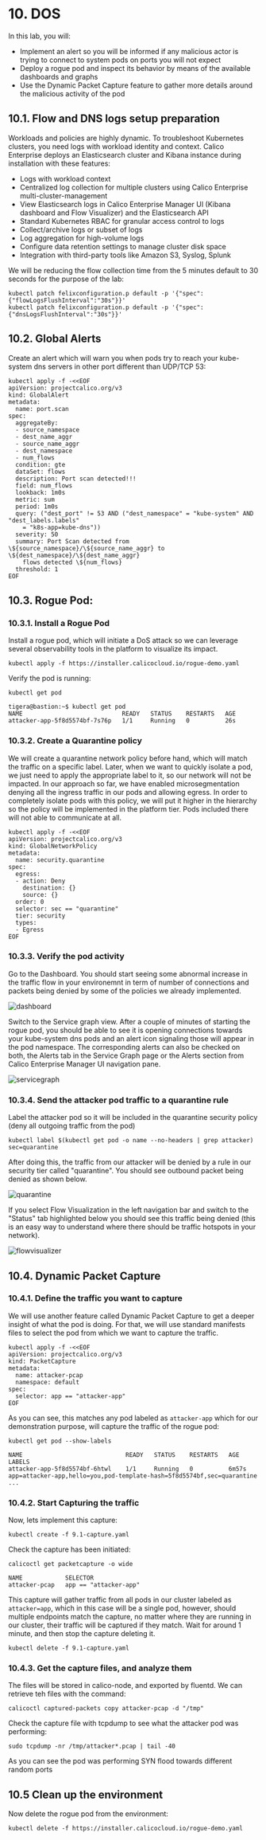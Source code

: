 # 10. DOS

In this lab, you will: 
- Implement an alert so you will be informed if any malicious actor is trying to connect to system pods on ports you will not expect 
- Deploy a rogue pod and inspect its behavior by means of the available dashboards and graphs 
- Use the Dynamic Packet Capture feature to gather more details around the malicious activity of the pod 

## 10.1. Flow and DNS logs setup preparation

Workloads and policies are highly dynamic. To troubleshoot Kubernetes clusters, you need logs with workload identity and context. Calico Enterprise deploys an Elasticsearch cluster and Kibana instance during installation with these features:

* Logs with workload context
* Centralized log collection for multiple clusters using Calico Enterprise multi-cluster-management
* View Elasticsearch logs in Calico Enterprise Manager UI (Kibana dashboard and Flow Visualizer) and the Elasticsearch API
* Standard Kubernetes RBAC for granular access control to logs
* Collect/archive logs or subset of logs
* Log aggregation for high-volume logs
* Configure data retention settings to manage cluster disk space
* Integration with third-party tools like Amazon S3, Syslog, Splunk

We will be reducing the flow collection time from the 5 minutes default to 30 seconds for the purpose of the lab:

```
kubectl patch felixconfiguration.p default -p '{"spec":{"flowLogsFlushInterval":"30s"}}'
kubectl patch felixconfiguration.p default -p '{"spec":{"dnsLogsFlushInterval":"30s"}}'
```

## 10.2. Global Alerts

Create an alert which will warn you when pods try to reach your kube-system dns servers in other port different than UDP/TCP 53:

```
kubectl apply -f -<<EOF
apiVersion: projectcalico.org/v3
kind: GlobalAlert
metadata:
  name: port.scan
spec:
  aggregateBy:
  - source_namespace
  - dest_name_aggr
  - source_name_aggr
  - dest_namespace
  - num_flows
  condition: gte
  dataSet: flows
  description: Port scan detected!!!
  field: num_flows
  lookback: 1m0s
  metric: sum
  period: 1m0s
  query: ("dest_port" != 53 AND ("dest_namespace" = "kube-system" AND "dest_labels.labels"
    = "k8s-app=kube-dns"))
  severity: 50
  summary: Port Scan detected from \${source_namespace}/\${source_name_aggr} to \${dest_namespace}/\${dest_name_aggr}
    flows detected \${num_flows}
  threshold: 1
EOF
```

## 10.3. Rogue Pod:

### 10.3.1. Install a Rogue Pod

Install a rogue pod, which will initiate a DoS attack so we can leverage several observability tools in the platform to visualize its impact.

```
kubectl apply -f https://installer.calicocloud.io/rogue-demo.yaml
```

Verify the pod is running:

```
kubectl get pod
```
```
tigera@bastion:~$ kubectl get pod
NAME                            READY   STATUS    RESTARTS   AGE
attacker-app-5f8d5574bf-7s76p   1/1     Running   0          26s
```

### 10.3.2. Create a Quarantine policy

We will create a quarantine network policy before hand, which will match the traffic on a specific label. Later, when we want to quickly isolate a pod, we just need to apply the appropriate label to it, so our network will not be impacted. In our approach so far, we have enabled microsegmentation denying all the ingress traffic in our pods and allowing egress. In order to completely isolate pods with this policy, we will put it higher in the hierarchy so the policy will be implemented in the platform tier. Pods included there will not able to communicate at all.

```
kubectl apply -f -<<EOF
apiVersion: projectcalico.org/v3
kind: GlobalNetworkPolicy
metadata:
  name: security.quarantine
spec:
  egress:
  - action: Deny
    destination: {}
    source: {}
  order: 0
  selector: sec == "quarantine"
  tier: security
  types:
  - Egress
EOF
```

### 10.3.3. Verify the pod activity

Go to the Dashboard. You should start seeing some abnormal increase in the traffic flow in your environemnt in term of number of connections and packets being denied by some of the policies we already implemented.

![dashboard](img/10.1-dashboard.png)

Switch to the Service graph view. After a couple of minutes of starting the rogue pod, you should be able to see it is opening connections towards your kube-system dns pods and an alert icon signaling those will appear in the pod namespace. The corresponding alerts can also be checked on both, the Alerts tab in the Service Graph page or the Alerts section from Calico Enterprise Manager UI navigation pane.

![servicegraph](img/10.2-servicegraph.png)

### 10.3.4. Send the attacker pod traffic to a quarantine rule

Label the attacker pod so it will be included in the quarantine security policy (deny all outgoing traffic from the pod)

```
kubectl label $(kubectl get pod -o name --no-headers | grep attacker) sec=quarantine
```

After doing this, the traffic from our attacker will be denied by a rule in our security tier called "quarantine". You should see outbound packet being denied as shown below.

![quarantine](img/10.3-quarantine.png)

If you select Flow Visualization in the left navigation bar and switch to the "Status" tab highlighted below you should see this traffic being denied (this is an easy way to understand where there should be traffic hotspots in your network).

![flowvisualizer](img/10.3-flowvisualizer.png)

## 10.4. Dynamic Packet Capture

### 10.4.1. Define the traffic you want to capture

We will use another feature called Dynamic Packet Capture to get a deeper insight of what the pod is doing. For that, we will use standard manifests files to select the pod from which we want to capture the traffic. 

```
kubectl apply -f -<<EOF
apiVersion: projectcalico.org/v3
kind: PacketCapture
metadata:
  name: attacker-pcap
  namespace: default
spec:
  selector: app == "attacker-app"
EOF
```

As you can see, this matches any pod labeled as `attacker-app` which for our demonstration purpose, will capture the traffic of the rogue pod:

```
kubectl get pod --show-labels
```
```
NAME                             READY   STATUS    RESTARTS   AGE     LABELS
attacker-app-5f8d5574bf-6htwl    1/1     Running   0          6m57s   app=attacker-app,hello=you,pod-template-hash=5f8d5574bf,sec=quarantine
...
```

### 10.4.2. Start Capturing the traffic

Now, lets implement this capture:

```
kubectl create -f 9.1-capture.yaml
```

Check the capture has been initiated:

```
calicoctl get packetcapture -o wide
```
```
NAME            SELECTOR                
attacker-pcap   app == "attacker-app"   
```

This capture will gather traffic from all pods in our cluster labeled as `attacker=app`, which in this case will be a single pod, however, should multiple endpoints match the capture, no matter where they are running in our cluster, their traffic will be captured if they match. Wait for around 1 minute, and then stop the capture deleting it.

```
kubectl delete -f 9.1-capture.yaml
```

### 10.4.3. Get the capture files, and analyze them

The files will be stored in calico-node, and exported by fluentd. We can retrieve teh files with the command:

```
calicoctl captured-packets copy attacker-pcap -d "/tmp"
```

Check the capture file with tcpdump to see what the attacker pod was performing:

```
sudo tcpdump -nr /tmp/attacker*.pcap | tail -40
```

As you can see the pod was performing SYN flood towards different random ports

## 10.5 Clean up the environment

Now delete the rogue pod from the environment:

```
kubectl delete -f https://installer.calicocloud.io/rogue-demo.yaml
```

